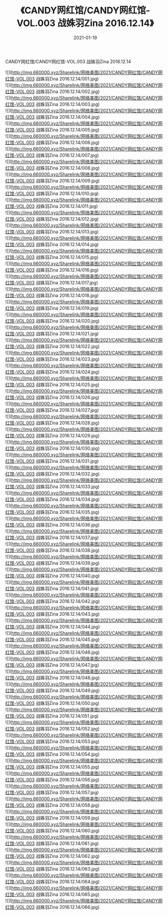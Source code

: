﻿---
layout: post
title:  《CANDY网红馆/CANDY网红馆-VOL.003 战姝羽Zina 2016.12.14》
date:   2021-01-19
img: http://img.660000.xyz/Sharelink/网络美图/2021/CANDY网红馆/CANDY网红馆-VOL.003 战姝羽Zina 2016.12.14/000.jpg
categories: [美女, 清纯, 唯美]
---

CANDY网红馆/CANDY网红馆-VOL.003 战姝羽Zina 2016.12.14

 ![](http://img.660000.xyz/Sharelink/网络美图/2021/CANDY网红馆/CANDY网红馆-VOL.003 战姝羽Zina 2016.12.14/001.jpg) <br>![](http://img.660000.xyz/Sharelink/网络美图/2021/CANDY网红馆/CANDY网红馆-VOL.003 战姝羽Zina 2016.12.14/002.jpg) <br>![](http://img.660000.xyz/Sharelink/网络美图/2021/CANDY网红馆/CANDY网红馆-VOL.003 战姝羽Zina 2016.12.14/003.jpg) <br>![](http://img.660000.xyz/Sharelink/网络美图/2021/CANDY网红馆/CANDY网红馆-VOL.003 战姝羽Zina 2016.12.14/004.jpg) <br>![](http://img.660000.xyz/Sharelink/网络美图/2021/CANDY网红馆/CANDY网红馆-VOL.003 战姝羽Zina 2016.12.14/005.jpg) <br>![](http://img.660000.xyz/Sharelink/网络美图/2021/CANDY网红馆/CANDY网红馆-VOL.003 战姝羽Zina 2016.12.14/006.jpg) <br>![](http://img.660000.xyz/Sharelink/网络美图/2021/CANDY网红馆/CANDY网红馆-VOL.003 战姝羽Zina 2016.12.14/007.jpg) <br>![](http://img.660000.xyz/Sharelink/网络美图/2021/CANDY网红馆/CANDY网红馆-VOL.003 战姝羽Zina 2016.12.14/008.jpg) <br>![](http://img.660000.xyz/Sharelink/网络美图/2021/CANDY网红馆/CANDY网红馆-VOL.003 战姝羽Zina 2016.12.14/009.jpg) <br>![](http://img.660000.xyz/Sharelink/网络美图/2021/CANDY网红馆/CANDY网红馆-VOL.003 战姝羽Zina 2016.12.14/010.jpg) <br>![](http://img.660000.xyz/Sharelink/网络美图/2021/CANDY网红馆/CANDY网红馆-VOL.003 战姝羽Zina 2016.12.14/011.jpg) <br>![](http://img.660000.xyz/Sharelink/网络美图/2021/CANDY网红馆/CANDY网红馆-VOL.003 战姝羽Zina 2016.12.14/012.jpg) <br>![](http://img.660000.xyz/Sharelink/网络美图/2021/CANDY网红馆/CANDY网红馆-VOL.003 战姝羽Zina 2016.12.14/013.jpg) <br>![](http://img.660000.xyz/Sharelink/网络美图/2021/CANDY网红馆/CANDY网红馆-VOL.003 战姝羽Zina 2016.12.14/014.jpg) <br>![](http://img.660000.xyz/Sharelink/网络美图/2021/CANDY网红馆/CANDY网红馆-VOL.003 战姝羽Zina 2016.12.14/015.jpg) <br>![](http://img.660000.xyz/Sharelink/网络美图/2021/CANDY网红馆/CANDY网红馆-VOL.003 战姝羽Zina 2016.12.14/016.jpg) <br>![](http://img.660000.xyz/Sharelink/网络美图/2021/CANDY网红馆/CANDY网红馆-VOL.003 战姝羽Zina 2016.12.14/017.jpg) <br>![](http://img.660000.xyz/Sharelink/网络美图/2021/CANDY网红馆/CANDY网红馆-VOL.003 战姝羽Zina 2016.12.14/018.jpg) <br>![](http://img.660000.xyz/Sharelink/网络美图/2021/CANDY网红馆/CANDY网红馆-VOL.003 战姝羽Zina 2016.12.14/019.jpg) <br>![](http://img.660000.xyz/Sharelink/网络美图/2021/CANDY网红馆/CANDY网红馆-VOL.003 战姝羽Zina 2016.12.14/020.jpg) <br>![](http://img.660000.xyz/Sharelink/网络美图/2021/CANDY网红馆/CANDY网红馆-VOL.003 战姝羽Zina 2016.12.14/021.jpg) <br>![](http://img.660000.xyz/Sharelink/网络美图/2021/CANDY网红馆/CANDY网红馆-VOL.003 战姝羽Zina 2016.12.14/022.jpg) <br>![](http://img.660000.xyz/Sharelink/网络美图/2021/CANDY网红馆/CANDY网红馆-VOL.003 战姝羽Zina 2016.12.14/023.jpg) <br>![](http://img.660000.xyz/Sharelink/网络美图/2021/CANDY网红馆/CANDY网红馆-VOL.003 战姝羽Zina 2016.12.14/024.jpg) <br>![](http://img.660000.xyz/Sharelink/网络美图/2021/CANDY网红馆/CANDY网红馆-VOL.003 战姝羽Zina 2016.12.14/025.jpg) <br>![](http://img.660000.xyz/Sharelink/网络美图/2021/CANDY网红馆/CANDY网红馆-VOL.003 战姝羽Zina 2016.12.14/026.jpg) <br>![](http://img.660000.xyz/Sharelink/网络美图/2021/CANDY网红馆/CANDY网红馆-VOL.003 战姝羽Zina 2016.12.14/027.jpg) <br>![](http://img.660000.xyz/Sharelink/网络美图/2021/CANDY网红馆/CANDY网红馆-VOL.003 战姝羽Zina 2016.12.14/028.jpg) <br>![](http://img.660000.xyz/Sharelink/网络美图/2021/CANDY网红馆/CANDY网红馆-VOL.003 战姝羽Zina 2016.12.14/029.jpg) <br>![](http://img.660000.xyz/Sharelink/网络美图/2021/CANDY网红馆/CANDY网红馆-VOL.003 战姝羽Zina 2016.12.14/030.jpg) <br>![](http://img.660000.xyz/Sharelink/网络美图/2021/CANDY网红馆/CANDY网红馆-VOL.003 战姝羽Zina 2016.12.14/031.jpg) <br>![](http://img.660000.xyz/Sharelink/网络美图/2021/CANDY网红馆/CANDY网红馆-VOL.003 战姝羽Zina 2016.12.14/032.jpg) <br>![](http://img.660000.xyz/Sharelink/网络美图/2021/CANDY网红馆/CANDY网红馆-VOL.003 战姝羽Zina 2016.12.14/033.jpg) <br>![](http://img.660000.xyz/Sharelink/网络美图/2021/CANDY网红馆/CANDY网红馆-VOL.003 战姝羽Zina 2016.12.14/034.jpg) <br>![](http://img.660000.xyz/Sharelink/网络美图/2021/CANDY网红馆/CANDY网红馆-VOL.003 战姝羽Zina 2016.12.14/035.jpg) <br>![](http://img.660000.xyz/Sharelink/网络美图/2021/CANDY网红馆/CANDY网红馆-VOL.003 战姝羽Zina 2016.12.14/036.jpg) <br>![](http://img.660000.xyz/Sharelink/网络美图/2021/CANDY网红馆/CANDY网红馆-VOL.003 战姝羽Zina 2016.12.14/037.jpg) <br>![](http://img.660000.xyz/Sharelink/网络美图/2021/CANDY网红馆/CANDY网红馆-VOL.003 战姝羽Zina 2016.12.14/038.jpg) <br>![](http://img.660000.xyz/Sharelink/网络美图/2021/CANDY网红馆/CANDY网红馆-VOL.003 战姝羽Zina 2016.12.14/039.jpg) <br>![](http://img.660000.xyz/Sharelink/网络美图/2021/CANDY网红馆/CANDY网红馆-VOL.003 战姝羽Zina 2016.12.14/040.jpg) <br>![](http://img.660000.xyz/Sharelink/网络美图/2021/CANDY网红馆/CANDY网红馆-VOL.003 战姝羽Zina 2016.12.14/041.jpg) <br>![](http://img.660000.xyz/Sharelink/网络美图/2021/CANDY网红馆/CANDY网红馆-VOL.003 战姝羽Zina 2016.12.14/042.jpg) <br>![](http://img.660000.xyz/Sharelink/网络美图/2021/CANDY网红馆/CANDY网红馆-VOL.003 战姝羽Zina 2016.12.14/043.jpg) <br>![](http://img.660000.xyz/Sharelink/网络美图/2021/CANDY网红馆/CANDY网红馆-VOL.003 战姝羽Zina 2016.12.14/044.jpg) <br>![](http://img.660000.xyz/Sharelink/网络美图/2021/CANDY网红馆/CANDY网红馆-VOL.003 战姝羽Zina 2016.12.14/045.jpg) <br>![](http://img.660000.xyz/Sharelink/网络美图/2021/CANDY网红馆/CANDY网红馆-VOL.003 战姝羽Zina 2016.12.14/046.jpg) <br>![](http://img.660000.xyz/Sharelink/网络美图/2021/CANDY网红馆/CANDY网红馆-VOL.003 战姝羽Zina 2016.12.14/047.jpg) <br>![](http://img.660000.xyz/Sharelink/网络美图/2021/CANDY网红馆/CANDY网红馆-VOL.003 战姝羽Zina 2016.12.14/048.jpg) <br>![](http://img.660000.xyz/Sharelink/网络美图/2021/CANDY网红馆/CANDY网红馆-VOL.003 战姝羽Zina 2016.12.14/049.jpg) <br>![](http://img.660000.xyz/Sharelink/网络美图/2021/CANDY网红馆/CANDY网红馆-VOL.003 战姝羽Zina 2016.12.14/050.jpg) <br>![](http://img.660000.xyz/Sharelink/网络美图/2021/CANDY网红馆/CANDY网红馆-VOL.003 战姝羽Zina 2016.12.14/051.jpg) <br>![](http://img.660000.xyz/Sharelink/网络美图/2021/CANDY网红馆/CANDY网红馆-VOL.003 战姝羽Zina 2016.12.14/052.jpg) <br>![](http://img.660000.xyz/Sharelink/网络美图/2021/CANDY网红馆/CANDY网红馆-VOL.003 战姝羽Zina 2016.12.14/053.jpg) <br>![](http://img.660000.xyz/Sharelink/网络美图/2021/CANDY网红馆/CANDY网红馆-VOL.003 战姝羽Zina 2016.12.14/054.jpg) <br>![](http://img.660000.xyz/Sharelink/网络美图/2021/CANDY网红馆/CANDY网红馆-VOL.003 战姝羽Zina 2016.12.14/055.jpg) <br>![](http://img.660000.xyz/Sharelink/网络美图/2021/CANDY网红馆/CANDY网红馆-VOL.003 战姝羽Zina 2016.12.14/056.jpg) <br>![](http://img.660000.xyz/Sharelink/网络美图/2021/CANDY网红馆/CANDY网红馆-VOL.003 战姝羽Zina 2016.12.14/057.jpg) <br>![](http://img.660000.xyz/Sharelink/网络美图/2021/CANDY网红馆/CANDY网红馆-VOL.003 战姝羽Zina 2016.12.14/058.jpg) <br>![](http://img.660000.xyz/Sharelink/网络美图/2021/CANDY网红馆/CANDY网红馆-VOL.003 战姝羽Zina 2016.12.14/059.jpg) <br>![](http://img.660000.xyz/Sharelink/网络美图/2021/CANDY网红馆/CANDY网红馆-VOL.003 战姝羽Zina 2016.12.14/060.jpg) <br>![](http://img.660000.xyz/Sharelink/网络美图/2021/CANDY网红馆/CANDY网红馆-VOL.003 战姝羽Zina 2016.12.14/061.jpg) <br>![](http://img.660000.xyz/Sharelink/网络美图/2021/CANDY网红馆/CANDY网红馆-VOL.003 战姝羽Zina 2016.12.14/062.jpg) <br>![](http://img.660000.xyz/Sharelink/网络美图/2021/CANDY网红馆/CANDY网红馆-VOL.003 战姝羽Zina 2016.12.14/063.jpg) <br>![](http://img.660000.xyz/Sharelink/网络美图/2021/CANDY网红馆/CANDY网红馆-VOL.003 战姝羽Zina 2016.12.14/064.jpg) <br>![](http://img.660000.xyz/Sharelink/网络美图/2021/CANDY网红馆/CANDY网红馆-VOL.003 战姝羽Zina 2016.12.14/065.jpg) <br>![](http://img.660000.xyz/Sharelink/网络美图/2021/CANDY网红馆/CANDY网红馆-VOL.003 战姝羽Zina 2016.12.14/066.jpg) <br>
